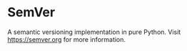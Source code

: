 # SemVer
A semantic versioning implementation in pure Python.
Visit https://semver.org for more information.